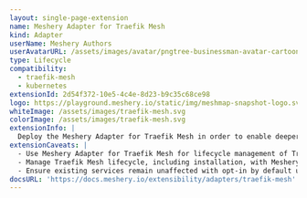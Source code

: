 ```yaml
---
layout: single-page-extension
name: Meshery Adapter for Traefik Mesh
kind: Adapter
userName: Meshery Authors
userAvatarURL: /assets/images/avatar/pngtree-businessman-avatar-cartoon-style-png-image_1953664.jpg
type: Lifecycle
compatibility: 
  - traefik-mesh
  - kubernetes
extensionId: 2d54f372-10e5-4c4e-8d23-b9c35c68ce98
logo: https://playground.meshery.io/static/img/meshmap-snapshot-logo.svg
whiteImage: /assets/images/traefik-mesh.svg
colorImage: /assets/images/traefik-mesh.svg
extensionInfo: |
  Deploy the Meshery Adapter for Traefik Mesh in order to enable deeper lifecycle management of Traefik service meshes.
extensionCaveats: |
  - Use Meshery Adapter for Traefik Mesh for lifecycle management of Traefik Mesh deployments.
  - Manage Traefik Mesh lifecycle, including installation, with Meshery Adapter for Traefik Mesh.
  - Ensure existing services remain unaffected with opt-in by default until explicitly added to the mesh.
docsURL: 'https://docs.meshery.io/extensibility/adapters/traefik-mesh'
---
```

